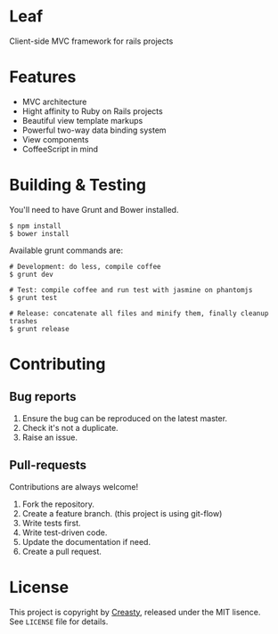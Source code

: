 
Leaf
====

Client-side MVC framework for rails projects




Features
========

- MVC architecture
- Hight affinity to Ruby on Rails projects
- Beautiful view template markups
- Powerful two-way data binding system
- View components
- CoffeeScript in mind




Building & Testing
==================

You'll need to have Grunt and Bower installed.

```shell
$ npm install
$ bower install
```

Available grunt commands are:

```shell
# Development: do less, compile coffee
$ grunt dev

# Test: compile coffee and run test with jasmine on phantomjs
$ grunt test

# Release: concatenate all files and minify them, finally cleanup trashes
$ grunt release
```




Contributing
============

Bug reports
-----------

1. Ensure the bug can be reproduced on the latest master.
1. Check it's not a duplicate.
1. Raise an issue.


Pull-requests
-------------

Contributions are always welcome!

1. Fork the repository.
1. Create a feature branch. (this project is using git-flow)
1. Write tests first.
1. Write test-driven code.
1. Update the documentation if need.
1. Create a pull request.




License
=======

This project is copyright by [Creasty](http://www.cresty.com), released under the MIT lisence.  
See `LICENSE` file for details.

